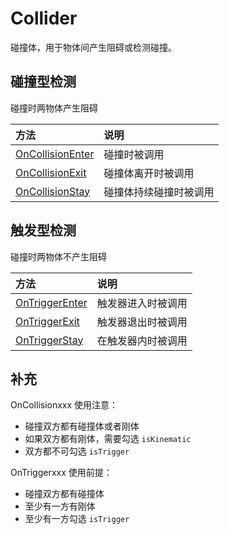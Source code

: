# Collider

碰撞体，用于物体间产生阻碍或检测碰撞。

## 碰撞型检测

碰撞时两物体产生阻碍

| 方法                                        | 说明          |
|:----------------------------------------- |:----------- |
| [OnCollisionEnter](./OnCollisionEnter.md) | 碰撞时被调用      |
| [OnCollisionExit](./OnCollisionExit.md)   | 碰撞体离开时被调用   |
| [OnCollisionStay](./OnCollisionStay.md)   | 碰撞体持续碰撞时被调用 |

## 触发型检测

碰撞时两物体不产生阻碍

| 方法                                    | 说明        |
|:------------------------------------- |:--------- |
| [OnTriggerEnter](./OnTriggerEnter.md) | 触发器进入时被调用 |
| [OnTriggerExit](./OnTriggerExit.md)   | 触发器退出时被调用 |
| [OnTriggerStay](./OnTriggerStay.md)   | 在触发器内时被调用 |

## 补充

OnCollisionxxx 使用注意：

* 碰撞双方都有碰撞体或者刚体
* 如果双方都有刚体，需要勾选 `isKinematic`
* 双方都不可勾选 `isTrigger`

OnTriggerxxx 使用前提：

* 碰撞双方都有碰撞体
* 至少有一方有刚体
* 至少有一方勾选 `isTrigger`
